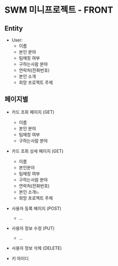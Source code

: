 # SWM 미니프로젝트 - FRONT

## Entity

- User:
  - 이름
  - 본인 분야
  - 팀매칭 여부
  - 구하는사람 분야
  - 연락처(전화번호)
  - 본인 소개
  - 희망 프로젝트 주제

## 페이지별

- 카드 조회 페이지 (GET)

  - 이름
  - 본인 분야
  - 팀매칭 여부
  - 구하는사람 분야

- 카드 조회 상세 페이지 (GET)

  - 이름
  - 본인분야
  - 팀매칭 여부
  - 구하는사람 분야
  - 연락처(전화번호)
  - 본인 소개ㄴ
  - 희망 프로젝트 주제

- 사용자 등록 페이지 (POST)

  - ...

- 사용자 정보 수정 (PUT)

  - ...

- 사용자 정보 삭제 (DELETE)

* 키 아이디
